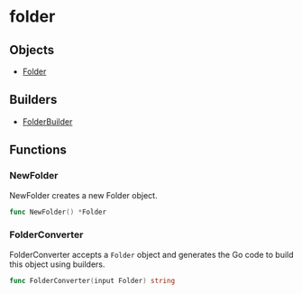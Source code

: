 # folder

## Objects

 * <span class="badge object-type-struct"></span> [Folder](./object-Folder.md)
## Builders

 * <span class="badge builder"></span> [FolderBuilder](./builder-FolderBuilder.md)
## Functions

### <span class="badge function"></span> NewFolder

NewFolder creates a new Folder object.

```go
func NewFolder() *Folder
```

### <span class="badge function"></span> FolderConverter

FolderConverter accepts a `Folder` object and generates the Go code to build this object using builders.

```go
func FolderConverter(input Folder) string
```

